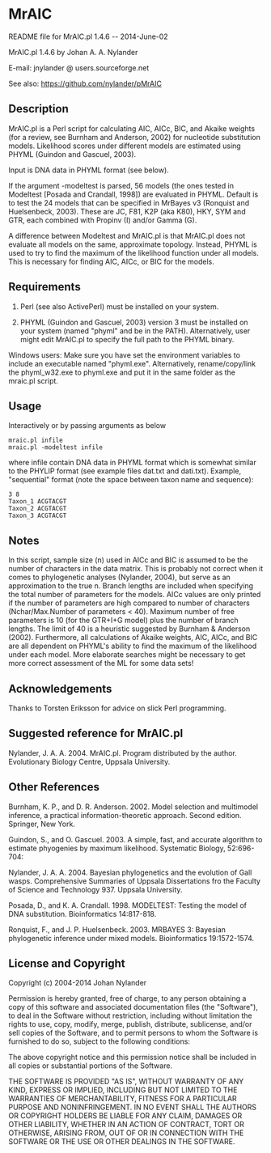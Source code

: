MrAIC
=====

README file for MrAIC.pl 1.4.6 -- 2014-June-02

MrAIC.pl 1.4.6 by Johan A. A. Nylander

E-mail: jnylander @ users.sourceforge.net

See also: https://github.com/nylander/pMrAIC

Description
-----------

MrAIC.pl is a Perl script for calculating AIC, AICc, BIC, and Akaike weights 
(for a review, see Burnham and Anderson, 2002) for nucleotide substitution 
models. Likelihood scores under different models are estimated using PHYML 
(Guindon and Gascuel, 2003).

Input is DNA data in PHYML format (see below).

If the argument -modeltest is parsed, 56 models (the ones tested in Modeltest 
[Posada and Crandall, 1998]) are evaluated in PHYML. Default is to test the 24 
models that can be specified in MrBayes v3 (Ronquist and Huelsenbeck, 2003). 
These are JC, F81, K2P (aka K80), HKY, SYM and GTR, each combined with Propinv 
(I) and/or Gamma (G).

A difference between Modeltest and MrAIC.pl is that MrAIC.pl does not evaluate 
all models on the same, approximate topology. Instead, PHYML is used to try to 
find the maximum of the likelihood function under all models. This is necessary 
for finding AIC, AICc, or BIC for the models.

Requirements
------------

1) Perl (see also ActivePerl) must be installed on your system.

2) PHYML (Guindon and Gascuel, 2003) version 3 must be installed on your system 
(named "phyml" and be in the PATH). Alternatively, user might edit MrAIC.pl to 
specify the full path to the PHYML binary.

Windows users: Make sure you have set the environment variables to include an 
executable named "phyml.exe". Alternatively, rename/copy/link the phyml_w32.exe 
to phyml.exe and put it in the same folder as the mraic.pl script.


Usage
-----

Interactively or by passing arguments as below

    mraic.pl infile
    mraic.pl -modeltest infile

where infile contain DNA data in PHYML format which is somewhat similar to the 
PHYLIP format (see example files dat.txt and dati.txt).
Example, "sequential" format (note the space between taxon name and sequence):

    3 8
    Taxon_1 ACGTACGT
    Taxon_2 ACGTACGT
    Taxon_3 ACGTACGT


Notes
-----

In this script, sample size (n) used in AICc and BIC is assumed to be the 
number of characters in the data matrix. This is probably not correct when it 
comes to phylogenetic analyses (Nylander, 2004), but serve as an approximation 
to the true n.
Branch lengths are included when specifying the total number of parameters for 
the models.
AICc values are only printed if the number of parameters are high compared to 
number of characters (Nchar/Max.Number of parameters < 40). Maximum number of 
free parameters is 10 (for the GTR+I+G model) plus the number of branch 
lengths. The limit of 40 is a heuristic suggested by Burnham & Anderson (2002).
Furthermore, all calculations of Akaike weights, AIC, AICc, and BIC are all 
dependent on PHYML's ability to find the maximum of the likelihood under each 
model. More elaborate searches might be necessary to get more correct 
assessment of the ML for some data sets!


Acknowledgements
----------------

Thanks to Torsten Eriksson for advice on slick Perl programming.


Suggested reference for MrAIC.pl
--------------------------------

Nylander, J. A. A. 2004. MrAIC.pl. Program distributed by the author. 
Evolutionary Biology Centre, Uppsala University.


Other References
----------------

Burnham, K. P., and D. R. Anderson. 2002. Model selection and multimodel 
inference, a practical information-theoretic approach. Second edition. 
Springer, New York.

Guindon, S., and O. Gascuel. 2003. A simple, fast, and accurate algorithm to 
estimate phyogenies by maximum likelihood. Systematic Biology, 52:696-704:

Nylander, J. A. A. 2004. Bayesian phylogenetics and the evolution of Gall 
wasps. Comprehensive Summaries of Uppsala Dissertations fro the Faculty of 
Science and Technology 937. Uppsala University.

Posada, D., and K. A. Crandall. 1998. MODELTEST: Testing the model of DNA 
substitution. Bioinformatics 14:817-818.

Ronquist, F., and J. P. Huelsenbeck. 2003. MRBAYES 3: Bayesian phylogenetic 
inference under mixed models. Bioinformatics 19:1572-1574.


License and Copyright
---------------------

Copyright (c) 2004-2014 Johan Nylander

Permission is hereby granted, free of charge, to any person obtaining a copy
of this software and associated documentation files (the "Software"), to deal
in the Software without restriction, including without limitation the rights
to use, copy, modify, merge, publish, distribute, sublicense, and/or sell
copies of the Software, and to permit persons to whom the Software is
furnished to do so, subject to the following conditions:

The above copyright notice and this permission notice shall be included in all
copies or substantial portions of the Software.

THE SOFTWARE IS PROVIDED "AS IS", WITHOUT WARRANTY OF ANY KIND, EXPRESS OR
IMPLIED, INCLUDING BUT NOT LIMITED TO THE WARRANTIES OF MERCHANTABILITY,
FITNESS FOR A PARTICULAR PURPOSE AND NONINFRINGEMENT. IN NO EVENT SHALL THE
AUTHORS OR COPYRIGHT HOLDERS BE LIABLE FOR ANY CLAIM, DAMAGES OR OTHER
LIABILITY, WHETHER IN AN ACTION OF CONTRACT, TORT OR OTHERWISE, ARISING FROM,
OUT OF OR IN CONNECTION WITH THE SOFTWARE OR THE USE OR OTHER DEALINGS IN THE
SOFTWARE.
